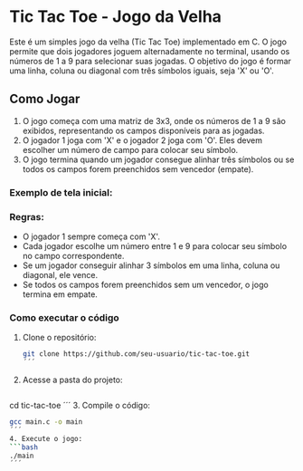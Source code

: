 # Tic Tac Toe - Jogo da Velha

Este é um simples jogo da velha (Tic Tac Toe) implementado em C. O jogo permite que dois jogadores joguem alternadamente no terminal, usando os números de 1 a 9 para selecionar suas jogadas. O objetivo do jogo é formar uma linha, coluna ou diagonal com três símbolos iguais, seja 'X' ou 'O'.

## Como Jogar

1. O jogo começa com uma matriz de 3x3, onde os números de 1 a 9 são exibidos, representando os campos disponíveis para as jogadas.
2. O jogador 1 joga com 'X' e o jogador 2 joga com 'O'. Eles devem escolher um número de campo para colocar seu símbolo.
3. O jogo termina quando um jogador consegue alinhar três símbolos ou se todos os campos forem preenchidos sem vencedor (empate).

### Exemplo de tela inicial:

### Regras:

- O jogador 1 sempre começa com 'X'.
- Cada jogador escolhe um número entre 1 e 9 para colocar seu símbolo no campo correspondente.
- Se um jogador conseguir alinhar 3 símbolos em uma linha, coluna ou diagonal, ele vence.
- Se todos os campos forem preenchidos sem um vencedor, o jogo termina em empate.

### Como executar o código

1. Clone o repositório:
   ```bash
   git clone https://github.com/seu-usuario/tic-tac-toe.git
   ´´´
2. Acesse a pasta do projeto:
   ```bash
cd tic-tac-toe
   ´´´
3. Compile o código:
   ```bash
gcc main.c -o main
   ´´´
4. Execute o jogo:
   ```bash
./main
   ´´´

